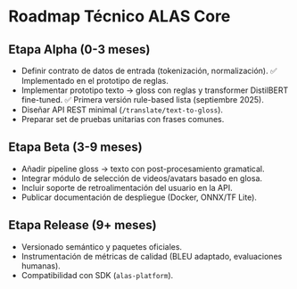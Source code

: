 # Roadmap Técnico ALAS Core

## Etapa Alpha (0-3 meses)
- Definir contrato de datos de entrada (tokenización, normalización). ✅ Implementado en el prototipo de reglas.
- Implementar prototipo texto → gloss con reglas y transformer DistilBERT fine-tuned. ✅ Primera versión rule-based lista (septiembre 2025).
- Diseñar API REST minimal (`/translate/text-to-gloss`).
- Preparar set de pruebas unitarias con frases comunes.

## Etapa Beta (3-9 meses)
- Añadir pipeline gloss → texto con post-procesamiento gramatical.
- Integrar módulo de selección de videos/avatars basado en glosa.
- Incluir soporte de retroalimentación del usuario en la API.
- Publicar documentación de despliegue (Docker, ONNX/TF Lite).

## Etapa Release (9+ meses)
- Versionado semántico y paquetes oficiales.
- Instrumentación de métricas de calidad (BLEU adaptado, evaluaciones humanas).
- Compatibilidad con SDK (`alas-platform`).
